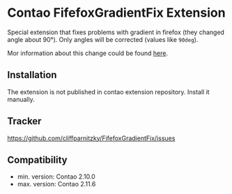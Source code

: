 Contao FifefoxGradientFix Extension
===================================

Special extension that fixes problems with gradient in firefox (they changed angle about 90°).
Only angles will be corrected (values like `90deg`).

Mor information about this change could be found [here](http://www.peterkroener.de/aenderungen-in-der-neuen-css3-farbverlauf-syntax-ohne-vendor-prefix).


Installation
------------

The extension is not published in contao extension repository.
Install it manually.


Tracker
-------

https://github.com/cliffparnitzky/FifefoxGradientFix/issues


Compatibility
-------------

- min. version: Contao 2.10.0
- max. version: Contao 2.11.6